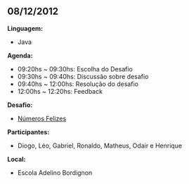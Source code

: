 <h2>08/12/2012</h2>

<b>Linguagem:</b> 
<ul>
  <li>Java</li>
</ul>
<b>Agenda:</b>
<ul>
  <li>09:20hs ~ 09:30hs: Escolha do Desafio</li>
  <li>09:30hs ~ 09:40hs: Discussão sobre desafio</li>
  <li>09:40hs ~ 12:00hs: Resolução do desafio</li>
  <li>12:00hs ~ 12:20hs: Feedback</li>
</ul>
<b>Desafio:</b> 
<ul>
  <li><a href="http://dojopuzzles.com/problemas/exibe/numeros-felizes/" target="_new">Números Felizes</a></li>
</ul>
<b>Participantes:</b> 
<ul>
  <li>Diogo, Léo, Gabriel, Ronaldo, Matheus, Odair e Henrique</li>
</ul>
<b>Local:</b> 
<ul>
  <li>Escola Adelino Bordignon</li>
</ul>
